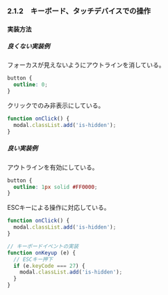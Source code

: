 ### 2.1.2　キーボード、タッチデバイスでの操作

#### 実装方法

##### 良くない実装例

フォーカスが見えないようにアウトラインを消している。

```css
button {
  outline: 0;
}
```

クリックでのみ非表示にしている。

```javascript
function onClick() {
  modal.classList.add('is-hidden');
}
```

##### 良い実装例

アウトラインを有効にしている。

```css
button {
  outline: 1px solid #FF0000;
}
```

ESCキーによる操作に対応している。

```javascript
function onClick() {
  modal.classList.add('is-hidden');
}

// キーボードイベントの実装
function onKeyup (e) {
  // ESCキー押下
  if (e.keyCode === 27) {
    modal.classList.add('is-hidden');
  }
}
```
